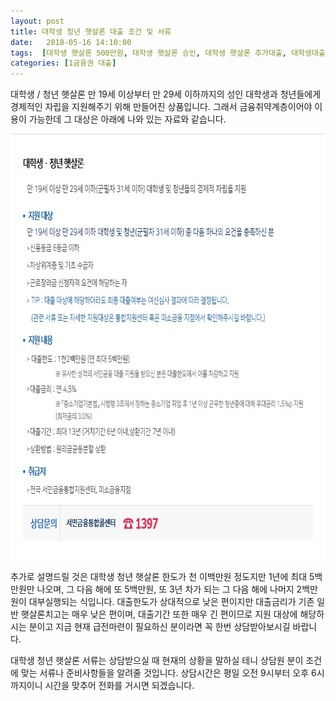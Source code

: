 ```yaml
---
layout: post
title: 대학생 청년 햇살론 대출 조건 및 서류
date:   2018-05-16 14:10:00
tags:  [대학생 햇살론 500만원, 대학생 햇살론 승인, 대학생 햇살론 추가대출, 대학생대출, 신용회복위원회 햇살론, 청년햇살론조건, 햇살론 대환대출, 햇살론 청년대출, 햇살론서류]
categories: [1금융권 대출]
---
```



대학생 / 청년 햇살론 만 19세 이상부터 만 29세 이하까지의 성인 대학생과 청년들에게 경제적인 자립을 지원해주기 위해 만들어진 상품입니다. 그래서 금융취약계층이어야 이용이 가능한데 그 대상은 아래에 나와 있는 자료와 같습니다.

<img class="alignnone size-full wp-image-565" src="/images/대학생-청년-햇살론.jpg" alt="" width="100%" height="681" />

추가로 설명드릴 것은 대학생 청년 햇살론 한도가 천 이백만원 정도지만 1년에 최대 5백만원만 나오며, 그 다음 해에 또 5백만원, 또 3년 차가 되는 그 다음 해에 나머지 2백만원이 대부실행되는 식입니다. 대출한도가 상대적으로 낮은 편이지만 대출금리가 기존 일반 햇살론치고는 매우 낮은 편이며, 대출기간 또한 매우 긴 편이므로 지원 대상에 해당하시는 분이고 지금 현재 급전마련이 필요하신 분이라면 꼭 한번 상담받아보시길 바랍니다.

대학생 청년 햇살론 서류는 상담받으실 때 현재의 상황을 말하실 테니 상담원 분이 조건에 맞는 서류나 준비사항들을 알려줄 것입니다. 상담시간은 평일 오전 9시부터 오후 6시까지이니 시간을 맞추어 전화를 거시면 되겠습니다.